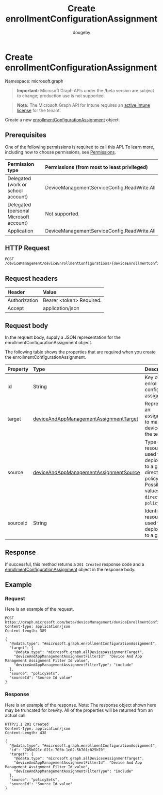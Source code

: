 ﻿---
title: "Create enrollmentConfigurationAssignment"
description: "Create a new enrollmentConfigurationAssignment object."
author: "dougeby"
localization_priority: Normal
ms.prod: "intune"
doc_type: apiPageType
---

# Create enrollmentConfigurationAssignment

Namespace: microsoft.graph

> **Important:** Microsoft Graph APIs under the /beta version are subject to change; production use is not supported.

> **Note:** The Microsoft Graph API for Intune requires an [active Intune license](https://go.microsoft.com/fwlink/?linkid=839381) for the tenant.

Create a new [enrollmentConfigurationAssignment](../resources/intune-onboarding-enrollmentconfigurationassignment.md) object.

## Prerequisites

One of the following permissions is required to call this API. To learn more, including how to choose permissions, see [Permissions](/graph/permissions-reference).

| Permission type                        | Permissions (from most to least privileged) |
| :------------------------------------- | :------------------------------------------ |
| Delegated (work or school account)     | DeviceManagementServiceConfig.ReadWrite.All |
| Delegated (personal Microsoft account) | Not supported.                              |
| Application                            | DeviceManagementServiceConfig.ReadWrite.All |

## HTTP Request

<!-- {
  "blockType": "ignored"
}
-->

```http
POST /deviceManagement/deviceEnrollmentConfigurations/{deviceEnrollmentConfigurationId}/assignments
```

## Request headers

| Header        | Value                          |
| :------------ | :----------------------------- |
| Authorization | Bearer &lt;token&gt; Required. |
| Accept        | application/json               |

## Request body

In the request body, supply a JSON representation for the enrollmentConfigurationAssignment object.

The following table shows the properties that are required when you create the enrollmentConfigurationAssignment.

| Property | Type                                                                                                           | Description                                                                                                        |
| :------- | :------------------------------------------------------------------------------------------------------------- | :----------------------------------------------------------------------------------------------------------------- |
| id       | String                                                                                                         | Key of the enrollment configuration assignment                                                                     |
| target   | [deviceAndAppManagementAssignmentTarget](../resources/intune-shared-deviceandappmanagementassignmenttarget.md) | Represents an assignment to managed devices in the tenant                                                          |
| source   | [deviceAndAppManagementAssignmentSource](../resources/intune-shared-deviceandappmanagementassignmentsource.md) | Type of resource used for deployment to a group, direct or policySet. Possible values are: `direct`, `policySets`. |
| sourceId | String                                                                                                         | Identifier for resource used for deployment to a group                                                             |

## Response

If successful, this method returns a `201 Created` response code and a [enrollmentConfigurationAssignment](../resources/intune-onboarding-enrollmentconfigurationassignment.md) object in the response body.

## Example

### Request

Here is an example of the request.

```http
POST https://graph.microsoft.com/beta/deviceManagement/deviceEnrollmentConfigurations/{deviceEnrollmentConfigurationId}/assignments
Content-type: application/json
Content-length: 389

{
  "@odata.type": "#microsoft.graph.enrollmentConfigurationAssignment",
  "target": {
    "@odata.type": "microsoft.graph.allDevicesAssignmentTarget",
    "deviceAndAppManagementAssignmentFilterId": "Device And App Management Assignment Filter Id value",
    "deviceAndAppManagementAssignmentFilterType": "include"
  },
  "source": "policySets",
  "sourceId": "Source Id value"
}
```

### Response

Here is an example of the response. Note: The response object shown here may be truncated for brevity. All of the properties will be returned from an actual call.

```http
HTTP/1.1 201 Created
Content-Type: application/json
Content-Length: 438

{
  "@odata.type": "#microsoft.graph.enrollmentConfigurationAssignment",
  "id": "705b021c-021c-705b-1c02-5b701c025b70",
  "target": {
    "@odata.type": "microsoft.graph.allDevicesAssignmentTarget",
    "deviceAndAppManagementAssignmentFilterId": "Device And App Management Assignment Filter Id value",
    "deviceAndAppManagementAssignmentFilterType": "include"
  },
  "source": "policySets",
  "sourceId": "Source Id value"
}
```
